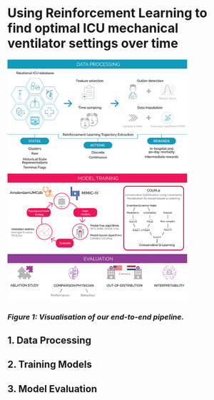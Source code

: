 # Using Reinforcement Learning to find optimal ICU mechanical ventilator settings over time
<!-- TODO: Add introduction -->
<img src="Workflow_Visualization.png"
     alt="Workflow Visualisation"
     style="margin-right: 10px; width:80%;" />

### *Figure 1: Visualisation of our end-to-end pipeline.*

## 1. Data Processing
<!-- TODO: Setup databases -->
<!-- TODO: Create concepts in RL Concepts -->
<!-- TODO: Create Run merging SQL code -->
<!-- TODO: Run scripts -->
<!-- TODO: Add section on how to add new databases. -->


## 2. Training Models
<!-- TODO: Mention installing d3rlpy -->
<!-- TODO: Explain training config -->
<!-- TODO: Explain train_models.py script -->


## 3. Model Evaluation
<!-- TODO: Explain evaluation config -->
<!-- TODO: Run evaluation script -->
